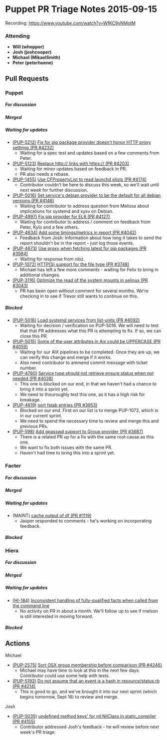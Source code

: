 # Puppet PR Triage Notes 2015-09-15

Recording: https://www.youtube.com/watch?v=WfKC9yNMotM

### Attending

* **Will (whopper)**
* **Josh (joshcooper)**
* **Michael (MikaelSmith)**
* **Peter (peterhuene)**

## Pull Requests

### Puppet

##### For discussion

##### Merged

##### Waiting for updates

* [(PUP-5212)](https://tickets.puppetlabs.com/browse/PUP-5212) [Fix for pip package provider doesn't honor HTTP proxy settings (PR #4232)](https://github.com/puppetlabs/puppet/pull/4232)
    - Waiting for a spec test and updates based on a few comments from Peter.
* [(PUP-5123)](https://tickets.puppetlabs.com/browse/PUP-5123) [Replace http:// links with https://  (PR #4203)](https://github.com/puppetlabs/puppet/pull/4203)
    - Waiting for minor updates based on feedback in PR.
    - PR also needs a rebase.
* [(PUP-1455)](https://tickets.puppetlabs.com/browse/PUP-1455) [Use CFPropertyList to read launchd plists (PR #4174)](https://github.com/puppetlabs/puppet/pull/4174)
    - Contributor couldn't be here to discuss this week, so we'll wait until next week for further discussion.
* [(PUP-5016)](https://tickets.puppetlabs.com/browse/PUP-5016) [Set service's debian provider to be the default for all debian versions (PR #4146)](https://github.com/puppetlabs/puppet/pull/4146)
    - Waiting for contributor to address question from Melissa about implications for systemd and sysv on Debian.
* [(PUP-4997)](https://tickets.puppetlabs.com/browse/PUP-4997) [Fix pip provider for EL6 (PR #4127)](https://github.com/puppetlabs/puppet/pull/4127)
    - Waiting for contributor to address / comment on feedback from Peter, Kylo and a few others.
* [(PUP-4634)](https://tickets.puppetlabs.com/browse/PUP-4634) [Add some timings/metrics in report (PR #4042)](https://github.com/puppetlabs/puppet/pull/4042)
    - Feedback from Josh: Information about how long it takes to send the report shouldn't be in the report - just log those events.
* [(PUP-4673)](https://tickets.puppetlabs.com/browse/PUP-4673) [Use proxy when fetching latest for pip packages (PR #3984)](https://github.com/puppetlabs/puppet/pull/3984)
    - Waiting for response from nibz.
* [(PUP-1072)](https://tickets.puppetlabs.com/browse/PUP-1072) [HTTP(S) support for the file type (PR #3748)](https://github.com/puppetlabs/puppet/pull/3748)
    - Michael has left a few more comments - waiting for Felix to bring in additional changes.
* [(PUP-3116)](https://tickets.puppetlabs.com/browse/PUP-3116) [Optimize the read of the system mounts in selinux (PR #3043)](https://github.com/puppetlabs/puppet/pull/3043)
    - PR has been open without comment for several months. We're checking in to see if Trevor still wants to continue on this.


##### Blocked


* [(PUP-5016)](https://tickets.puppetlabs.com/browse/PUP-5016) [Load systemd services from list-units (PR #4092)](https://github.com/puppetlabs/puppet/pull/4092)
    - Waiting for decision / verification on PUP-5016. We will need to test that that PR addresses what this
      PR is attempting to fix. If so, we can close this PR.
* [(PUP-5015)](https://tickets.puppetlabs.com/browse/PUP-5015) [Some of the user attributes in Aix could be UPPERCASE (PR #4059)](https://github.com/puppetlabs/puppet/pull/4059)
    - Waiting for our AIX pipelines to be completed. Once they are up, we can verify this change and merge if it works.
    - Also need contributor to ammend commit message with ticket number.
* [(PUP-4760)](https://tickets.puppetlabs.com/browse/PUP-4760) [Service type should not retrieve ensure status when not needed (PR #4038)](https://github.com/puppetlabs/puppet/pull/4038)
    - This one is blocked on our end, in that we haven't had a chance to bring it into a sprint yet.
    - We need to thouroughly test this one, as it has a high risk for breakage.
* [(PUP-4619)](https://tickets.puppetlabs.com/browse/PUP-4619) [sort fstab entries (PR #3953)](https://github.com/puppetlabs/puppet/pull/3953)
    - Blocked on our end. First on our list is to merge PUP-1072, which is in our current sprint.
    - We need to spend the necessary time to review and merge this and previous PRs.
* [(PUP-598)](https://tickets.puppetlabs.com/browse/PUP-598) [Add gpasswd support to Group provider (PR #3687)](https://github.com/puppetlabs/puppet/pull/3687)
    - There is a related PR up for a fix with the same root cause as this one.
    - We want to fix both issues with the same PR.
    - Haven't had time to bring this into a sprint yet.


### Facter

##### For discussion

##### Merged

##### Waiting for updates

* (MAINT) [cache output of df (PR #1119)](https://github.com/puppetlabs/facter/pull/1119)
  - Jasper responded to comments - he's working on incorporating feedback.

##### Blocked

### Hiera

##### For discussion

##### Merged

##### Waiting for updates

* [(HI-184)](https://tickets.puppetlabs.com/browse/HI-184) [Inconsistent handling of fully-qualified facts when called from the command line](https://github.com/puppetlabs/hiera/pull/184)
    - No activity on PR in about a month. We'll follow up to see if rnelson is still interested in moving forward.

##### Blocked

## Actions

Michael

* [(PUP-2575)](https://tickets.puppetlabs.com/browse/PUP-2575) [Sort OSX group membership before comparison (PR #4246)](https://github.com/puppetlabs/puppet/pull/4246)
  - Michael may have time to look at this in the next few days. Contributor could use some help with tests.
* [(PUP-5192)](https://tickets.puppetlabs.com/browse/PUP-5192) [Do not assume that an event is a hash in resource/status.rb (PR #4214)](https://github.com/puppetlabs/puppet/pull/4214)
    - This is good to go, and we've brought it into our next sprint (which begins tomorrow, Sept 16) to review and merge.

Josh

* [(PUP-5035)](https://tickets.puppetlabs.com/browse/PUP-5035) [undefined method keys' for nil:NilClass in static_compiler (PR #4155)](https://github.com/puppetlabs/puppet/pull/4155)
    - Contributor addressed Josh's feedback - he will review before next week's PR triage.
